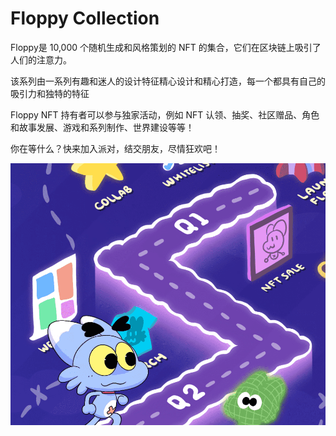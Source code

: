 # Floppy Collection

Floppy是 10,000 个随机生成和风格策划的 NFT 的集合，它们在区块链上吸引了人们的注意力。

该系列由一系列有趣和迷人的设计特征精心设计和精心打造，每一个都具有自己的吸引力和独特的特征

Floppy NFT 持有者可以参与独家活动，例如 NFT 认领、抽奖、社区赠品、角色和故事发展、游戏和系列制作、世界建设等等！

你在等什么？快来加入派对，结交朋友，尽情狂欢吧！

![nft](01.png)
